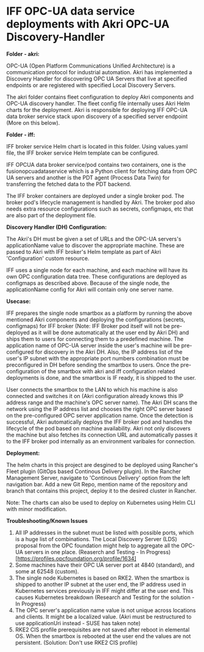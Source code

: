 # IFF OPC-UA data service deployments with Akri OPC-UA Discovery-Handler

**Folder - akri:**

OPC-UA (Open Platform Communications Unified Architecture) is a communication protocol for industrial automation. Akri has implemented a Discovery Handler for discovering OPC UA Servers that live at specified endpoints or are registered with specified Local Discovery Servers.

The akri folder contains fleet configuration to deploy Akri components and OPC-UA discovery handler. The fleet config file internally uses Akri Helm charts for the deployment. Akri is responsible for deploying IFF OPC-UA data broker service stack upon discovery of a specified server endpoint (More on this below).

**Folder - iff:**

IFF broker service Helm chart is located in this folder. Using values.yaml file, the IFF broker service Helm template can be configured.

IFF OPCUA data broker service/pod contains two containers, one is the fusionopcuadataservice which is a Python client for fetching data from OPC UA servers and another is the PDT agent (Process Data Twin) for transferring the fetched data to the PDT backend.

The IFF broker containers are deployed under a single broker pod. The broker pod's lifecycle management is handled by Akri. The broker pod also needs extra resource configurations such as secrets, configmaps, etc that are also part of the deployment file.

**Discovery Handler (DH) Configuration:**

The Akri's DH must be given a set of URLs and the OPC-UA servers's applicationName value to discover the appropriate machine. These are passed to Akri with IFF broker's Helm template as part of Akri 'Configuration' custom resource.

IFF uses a single node for each machine, and each machine will have its own OPC configuration data tree. These configurations are deployed as configmaps as described above. Because of the single node, the applicationName config for Akri will contain only one server name.


**Usecase:**

IFF prepares the single node smartbox as a platform by running the above mentioned Akri components and deploying the configurations (secrets, configmaps) for IFF broker (Note: IFF Broker pod itself will not be pre-deployed as it will be done automatically at the user end by Akri DH) and ships them to users for connecting them to a predefined machine. The application name of OPC-UA server inside the user's machine will be pre-configured for discovery in the Akri DH. Also, the IP address list of the user's IP subnet with the appropriate port numbers combination must be preconfigured in DH before sending the smartbox to users. Once the pre-configuration of the smartbox with akri and iff configuration related deployments is done, and the smartbox is IF ready, it is shipped to the user.

User connects the smartbox to the LAN to which his machine is also connected and switches it on (Akri configuration already knows this IP address range and the machine's OPC server name). The Akri DH scans the network using the IP address list and chooses the right OPC server based on the pre-configured OPC server application name. Once the detection is successful, Akri automatically deploys the IFF broker pod and handles the lifecycle of the pod based on machine availability. Akri not only discovers the machine but also fetches its connection URL and automatically passes it to the IFF broker pod internally as an environment varibales for connection.

**Deployment:**

The helm charts in this project are desgined to be deployed using Rancher's Fleet plugin (GitOps based Continous Delivery plugin). In the Rancher Management Server, navigate to 'Continous Delivery' option from the left navigation bar. Add a new Git Repo, mention name of the repository and branch that contains this project, deploy it to the desired cluster in Rancher.

Note: The charts can also be used to deploy on Kubernetes using Helm CLI with minor modification.

**Troubleshooting/Known Issues**

1. All IP addresses in the subnet must be listed with possible ports, which is a huge list of combinations. The Local Discovery Server (LDS) proposal from the OPC foundation might help to aggregate all the OPC-UA servers in one place. (Reaserch and Testing - In Progress) [https://profiles.opcfoundation.org/profile/1634]
2. Some machines have their OPC UA server port at 4840 (standard), and some at 62548 (custom).
3. The single node Kubernetes is based on RKE2. When the smartbox is shipped to another IP subnet at the user end, the IP address used in Kubernetes services previously in IFF might differ at the user end. This causes Kubernetes breakdown (Research and Testing for the solution - In Progress)
4. The OPC server's application name value is not unique across locations and clients. It might be a localized value. (Akri must be restructured to use applicationUri instead - SUSE has taken note)
5. RKE2 CIS profile prerequisites are not saved after reboot in elemental OS. When the smartbox is rebooted at the user end the values are not persistent. (Solution: Don't use RKE2 CIS profile)

